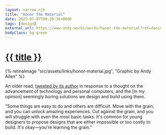 ```yaml
---
layout: narrow.njk
title: "Honor The Material"
date: 2025-07-07T09:20:36+0000
tags: [design]
external_url: https://www.andy.works/words/honor-the-material?ref=daniel.pizza
bodyClass: bg-green
---
```


<h1><a href="{{ external_url }}">{{ title }}</a></h1>

{% retinaImage "src/assets/links/honor-material.jpg", "Graphic by Andy Allen" %}

An older read, [tweeted by its author](https://twitter.com/asallen/status/1639763243265835008?s=20&ref=daniel.pizza) in response to a thought on the advancement of technology and personal computers, and the [in my opinion] seemingly boring solutions we design and build using them.

"Some things are easy to do and others are difficult. Move with the grain, and you can unlock amazing experiences. Cut against the grain, and you will struggle with even the most basic tasks. It's common for young designers to propose designs that are either impossible or too costly to build. It's okay—you're learning the grain."